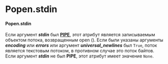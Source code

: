 # Popen.stdin

#### Popen.stdin

Если аргумент _**stdin**_ был [**PIPE**](subprocess.pipe.md), этот атрибут является записываемым объектом потока, возвращенным open \(\). Если были указаны аргументы _**encoding**_ или _**errors**_ или аргумент _**universal\_newlines**_ был `True`, поток является текстовым потоком, в противном случае это поток байтов. Если аргумент _**stdin**_ не был **PIPE**, этот атрибут имеет значение `None`.

